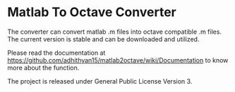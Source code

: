 Matlab To Octave Converter
=============

The converter can convert matlab .m files into octave compatible .m files. The current version is stable and can be downloaded and utilized.

Please read the documentation at https://github.com/adhithyan15/matlab2octave/wiki/Documentation to know more about the function. 

The project is released under General Public License Version 3. 